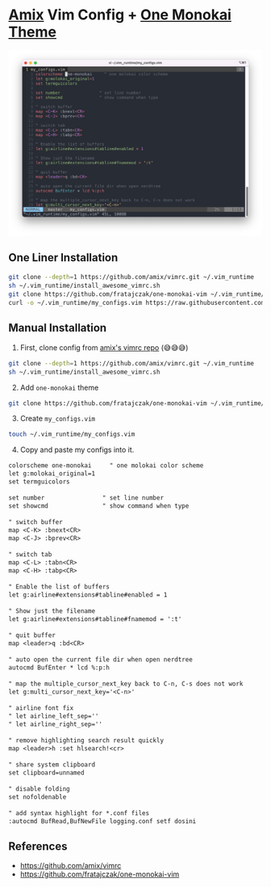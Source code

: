 # [Amix](https://github.com/amix/vimrc) Vim Config + [One Monokai Theme](https://github.com/fratajczak/one-monokai-vim)

![snapshot](./screenshot.png)

## One Liner Installation

```sh
git clone --depth=1 https://github.com/amix/vimrc.git ~/.vim_runtime
sh ~/.vim_runtime/install_awesome_vimrc.sh
git clone https://github.com/fratajczak/one-monokai-vim ~/.vim_runtime/my_plugins/one-monokai
curl -o ~/.vim_runtime/my_configs.vim https://raw.githubusercontent.com/shrekuu/vimrc/main/my_configs.vim
```

## Manual Installation

1. First, clone config from [amix's vimrc  repo](https://github.com/amix/vimrc) (😅😅😅)

  ```bash
  git clone --depth=1 https://github.com/amix/vimrc.git ~/.vim_runtime
  sh ~/.vim_runtime/install_awesome_vimrc.sh
  ```

2. Add `one-monokai` theme

  ```sh
  git clone https://github.com/fratajczak/one-monokai-vim ~/.vim_runtime/my_plugins/one-monokai
  ```

3. Create `my_configs.vim`

  ```sh
  touch ~/.vim_runtime/my_configs.vim
  ````

4. Copy and paste my configs into it.

  ```vim
  colorscheme one-monokai     " one molokai color scheme
  let g:molokai_original=1
  set termguicolors

  set number                " set line number
  set showcmd               " show command when type

  " switch buffer
  map <C-K> :bnext<CR>
  map <C-J> :bprev<CR>

  " switch tab
  map <C-L> :tabn<CR>
  map <C-H> :tabp<CR>

  " Enable the list of buffers
  let g:airline#extensions#tabline#enabled = 1

  " Show just the filename
  let g:airline#extensions#tabline#fnamemod = ':t'

  " quit buffer
  map <leader>q :bd<CR>

  " auto open the current file dir when open nerdtree
  autocmd BufEnter * lcd %:p:h

  " map the multiple_cursor_next_key back to C-n, C-s does not work
  let g:multi_cursor_next_key='<C-n>'

  " airline font fix
  " let airline_left_sep=''
  " let airline_right_sep=''

  " remove highlighting search result quickly
  map <leader>h :set hlsearch!<cr>

  " share system clipboard
  set clipboard=unnamed

  " disable folding
  set nofoldenable

  " add syntax highlight for *.conf files
  :autocmd BufRead,BufNewFile logging.conf setf dosini

  ```

## References

- https://github.com/amix/vimrc
- https://github.com/fratajczak/one-monokai-vim

